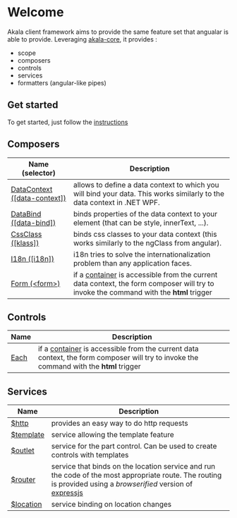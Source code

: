 # Welcome

Akala client framework aims to provide the same feature set that angualar is able to provide. Leveraging [akala-core](//github.com/npenin/akala-core), it provides :

- scope
- composers
- controls
- services
- formatters (angular-like pipes)

## Get started

To get started, just follow the [instructions](getting-started)

## Composers

  | Name (selector) | Description |
  | --- | --- |
  | [DataContext ([data-context])](composers/datacontext) | allows to define a data context to which you will bind your data. This works similarly to the data context in .NET WPF. |
  | [DataBind ([data-bind])](composers/databind) | binds properties of the data context to your element (that can be style, innerText, ...). |
  | [CssClass ([klass])](composers/klass) | binds css classes to your data context (this works similarly to the ngClass from angular). |
  | [I18n ([i18n])](composers/i18n) | i18n tries to solve the internationalization problem than any application faces. |
  | [Form (&lt;form&gt;)](composers/form) | if a [container](../commands) is accessible from the current data context, the form composer will try to invoke the command with the **html** trigger |
  
## Controls
  
  | Name | Description |
  | --- | --- |
  | [Each](controls/each) | if a [container](../commands) is accessible from the current data context, the form composer will try to invoke the command with the **html** trigger |
  
## Services
  
  | Name | Description |
  | --- | --- |
  | [$http](services/http) | provides an easy way to do http requests |
  | [$template](services/template) | service allowing the template feature |
  | [$outlet](services/outlet) | service for the part control. Can be used to create controls with templates |
  | [$router](services/router) | service that binds on the location service and run the code of the most appropriate route. The routing is provided using a *browserified* version of [expressjs](https://expressjs.com) |
  | [$location](services/location) | service binding on location changes |
  
